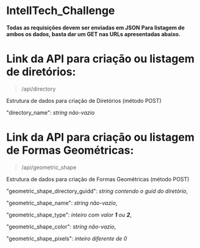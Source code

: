 # IntellTech_Challenge
**Todas as requisições devem ser enviadas em JSON**
**Para listagem de ambos os dados, basta dar um GET nas URLs apresentadas abaixo.**

# Link da API para criação ou listagem de diretórios:

> /api/directory

Estrutura de dados para criação de Diretórios (método POST)

 "directory_name": *string não-vazio*


# Link da API para criação ou listagem de Formas Geométricas:

> /api/geometric_shape

Estrutura de dados para criação de Formas Geométricas (método POST)

"geometric_shape_directory_guidd": *string contendo o guid do diretório*,

"geometric_shape_name": *string não-vazio*,

"geometric_shape_type": *inteiro com valor **1** ou **2***,

"geometric_shape_color": *string não-vazio*,

"geometric_shape_pixels": *inteiro diferente de 0*
